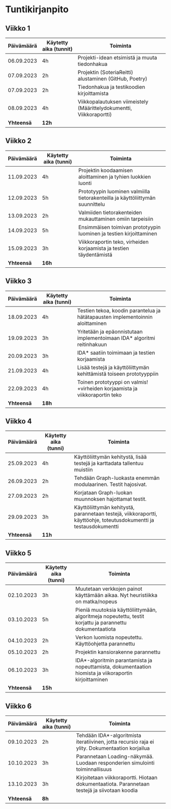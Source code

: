 # Tuntikirjanpito

## Viikko 1

| Päivämäärä   | Käytetty aika (tunnit) | Toiminta                                                             |
| ------------ | ---------------------- | -------------------------------------------------------------------- |
| 06.09.2023   | 4h                     | Projekti-idean etsimistä ja muuta tiedonhakua                        |
| 07.09.2023   | 2h                     | Projektin (SoteriaReitti) alustaminen (GitHub, Poetry)               |
| 07.09.2023   | 2h                     | Tiedonhakua ja testikoodien kirjoittamista                           |
| 08.09.2023   | 4h                     | Viikkopalautuksen viimeistely (Määrittelydokumentti, Viikkoraportti) |
| **Yhteensä** | **12h**                |                                                                      |

## Viikko 2

| Päivämäärä   | Käytetty aika (tunni) | Toiminta                                                                       |
| ------------ | --------------------- | ------------------------------------------------------------------------------ |
| 11.09.2023   | 4h                    | Projektin koodaamisen aloittaminen ja tyhien luokkien luonti                   |
| 12.09.2023   | 5h                    | Prototyypin luominen valmiilla tietorakenteilla ja käyttöliittymän suunnittelu |
| 13.09.2023   | 2h                    | Valmiiden tietorakenteiden mukauttaminen omiin tarpeisiin                      |
| 14.09.2023   | 5h                    | Ensimmäisen toimivan prototyypin luominen ja testien kirjoittaminen            |
| 15.09.2023   | 3h                    | Viikkoraportin teko, virheiden korjaamista ja testien täydentämistä            |
| **Yhteensä** | **16h**               |                                                                                |

## Viikko 3

| Päivämäärä   | Käytetty aika (tunni) | Toiminta                                                                       |
| ------------ | --------------------- | ------------------------------------------------------------------------------ |
| 18.09.2023   | 4h                    | Testien tekoa, koodin parantelua ja hätätapausten implementoinnin aloittaminen |
| 19.09.2023   | 3h                    | Yritetään ja epäonnistutaan implementoimaan IDA\* algoritmi reitinhakuun       |
| 20.09.2023   | 3h                    | IDA\* saatiin toimimaan ja testien korjaamista                                 |
| 21.09.2023   | 4h                    | Lisää testejä ja käyttöliittymän kehittämistä toiseen prototyyppiin            |
| 22.09.2023   | 4h                    | Toinen prototyyppi on valmis! +virheiden korjaamista ja viikkoraportin teko    |
| **Yhteensä** | **18h**               |                                                                                |

## Viikko 4

| Päivämäärä   | Käytetty aika (tunni) | Toiminta                                                                                                            |
| ------------ | --------------------- | ------------------------------------------------------------------------------------------------------------------- |
| 25.09.2023   | 4h                    | Käyttöliittymän kehitystä, lisää testejä ja karttadata tallentuu muistiin                                           |
| 26.09.2023   | 2h                    | Tehdään Graph-luokasta enemmän modulaarinen. Testit hajosivat.                                                      |
| 27.09.2023   | 2h                    | Korjataan Graph-luokan muunnoksen hajottamat testit.                                                                |
| 29.09.2023   | 3h                    | Käyttöliittymän kehitystä, parannetaan testejä, viikkoraportti, käyttöohje, toteutusdokumentti ja testausdokumentti |
| **Yhteensä** | **11h**               |                                                                                                                     |

## Viikko 5

| Päivämäärä   | Käytetty aika (tunni) | Toiminta                                                                                                 |
| ------------ | --------------------- | -------------------------------------------------------------------------------------------------------- |
| 02.10.2023   | 3h                    | Muutetaan verkkojen painot käyttämään aikaa. Nyt heuristiikka on matka/nopeus                            |
| 03.10.2023   | 5h                    | Pieniä muutoksia käyttöliittymään, algoritmeja nopeutettu, testit korjattu ja parannettu dokumentaatiota |
| 04.10.2023   | 2h                    | Verkon luomista nopeutettu. Käyttöohjetta parannettu                                                     |
| 05.10.2023   | 2h                    | Projektin kansiorakenne parannettu                                                                       |
| 06.10.2023   | 3h                    | IDA\*-algoritmin parantamista ja nopeuttamista, dokumentaation hiomista ja viikoraportin kirjoittaminen  |
| **Yhteensä** | **15h**               |                                                                                                          |

## Viikko 6

| Päivämäärä   | Käytetty aika (tunni) | Toiminta                                                                                         |
| ------------ | --------------------- | ------------------------------------------------------------------------------------------------ |
| 09.10.2023   | 2h                    | Tehdään IDA\*-algoritmista iteratiivinen, jotta recursio raja ei ylity. Dokumentaation korjailua |
| 10.10.2023   | 3h                    | Parannetaan Loading-näkymää. Luodaan responderien simulointi toiminnallisuus                     |
| 13.10.2023   | 3h                    | Kirjoitetaan viikkoraportti. Hiotaan dokumentaatiota. Parannetaan testejä ja siivotaan koodia    |
| **Yhteensä** | **8h**                |                                                                                                  |
